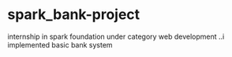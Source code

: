 # spark_bank-project
internship in spark foundation under category web development ..i implemented basic bank system
